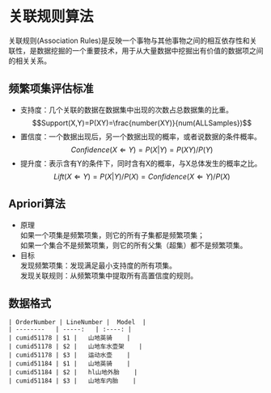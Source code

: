 # 关联规则算法

关联规则(Association Rules)是反映一个事物与其他事物之间的相互依存性和关联性，是数据挖掘的一个重要技术，用于从大量数据中挖掘出有价值的数据项之间的相关关系。

## 频繁项集评估标准
* 支持度：几个关联的数据在数据集中出现的次数占总数据集的比重。
$$Support(X,Y)=P(XY)=\frac{number(XY)}{num(ALLSamples})$$
* 置信度：一个数据出现后，另一个数据出现的概率，或者说数据的条件概率。
$$Confidence(X\Leftarrow{Y})=P(X|Y)=P(XY)/P(Y)$$
* 提升度：表示含有Y的条件下，同时含有X的概率，与X总体发生的概率之比。
$$Lift(X\Leftarrow{Y})=P(X|Y)/P(X)=Confidence(X\Leftarrow{Y})/P(X)$$

## Apriori算法
* 原理  
如果一个项集是频繁项集，则它的所有子集都是频繁项集；  
如果一个集合不是频繁项集，则它的所有父集（超集）都不是频繁项集。  
* 目标  
发现频繁项集：发现满足最小支持度的所有项集。  
发现关联规则：从频繁项集中提取所有高置信度的规则。  

## 数据格式
    | OrderNumber | LineNumber |  Model  |
    | --------   | -----:   | :----: |
    | cumid51178 | $1 |   山地英骑    |
    | cumid51178 | $2 |   山地车水壶架    |
    | cumid51178 | $3 |   运动水壶    |
    | cumid51184 | $1 |   山地英骑    |
    | cumid51184 | $2 |   hl山地外胎    |
    | cumid51184 | $3 |   山地车内胎    |
